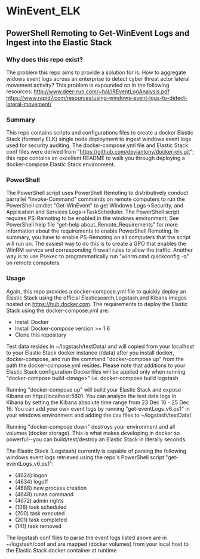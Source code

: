 # WinEvent_ELK
## PowerShell Remoting to Get-WinEvent Logs and Ingest into the Elastic Stack

### Why does this repo exist? 
The problem this repo aims to provide a solution for is: How to aggregate widows event logs across an enterprise to detect cyber threat actor lateral movement activity?  This problem is expounded on in the following resources:
http://www.deer-run.com/~hal/IREventLogAnalysis.pdf
https://www.rapid7.com/resources/using-windows-event-logs-to-detect-lateral-movement/

### Summary
This repo contains scripts and configurations files to create a docker Elastic Stack (formerly ELK) single node deployment to ingest windows event logs used for security auditing.
The docker-compose.yml file and Elastic Stack conf files were derived from "https://github.com/deviantony/docker-elk.git"; this repo contains an excellent README to walk 
you through deploying a docker-compose Elastic Stack environment.

### PowerShell
The PowerShell script uses PowerShell Remoting to distributively conduct parrallel "Invoke-Command" commands on remote computers to run the PowerShell cmdlet "Get-WinEvent" to get Windows Logs->Security, and
Application and Services Logs->TaskScheduler.  The PowerShell script requires PS-Remoting to be enabled in the windows environment; See PowerShell help file "get-help about_Remote_Requirements" for more information about
the requirements to enable PowerShell Remoting.  In summary, you have to enable PS-Remoting on all computers that the script will run on.  The easiest way to do this is to create a GPO that enables the WinRM service and 
corresponding firewall rules to allow the traffic.  Another way is to use Psexec to programmatically run "winrm.cmd quickconfig -q" on remote computers.

### Usage
Again, this repo provides a docker-compose.yml file to quickly deploy an Elastic Stack using the official Elasticsearch,Logstash,and Kibana images hosted on https://hub.docker.com.  The requirements to deploy the Elastic Stack using the
docker-compose.yml are:
* Install Docker
* Install Docker-compose version >= 1.6
* Clone this repository

Test data resides in ~/logstash/testData/ and will copied from your localhost to your Elastic Stack docker instance (/data) after you install docker, docker-compose, and run the command "docker-compose up" from the path the docker-compose.yml resides.  Please note that additions to 
your Elastic Stack configuration Dockerfiles will be applied only when running "docker-compose build \<image\>" i.e. docker-compose build logstash

Running "docker-compose up" will build your Elastic Stack and expose Kibana on http://localhost:5601.  You can analyze the test data logs in Kibana by setting the Kibana absolute time range from 23 Dec 16 - 25 Dec 16.  You can add your own event logs
by running "get-eventLogs_v6.ps1" in your windows environment and adding the csv files to ~/logstash/testData/.

Running "docker-compose down" destroys your environment and all volumes (docker storage).  This is what makes developing in docker so powerful--you can build/test/destroy an Elastic Stack in literally seconds.

The Elastic Stack (Logstash) currently is capable of parsing the following windows event logs retrieved using the repo's PowerShell script "get-eventLogs_v6.ps1":
- (4624) logon
- (4634) logoff
- (4688) new process creation
- (4648) runas command
- (4672) admin rights
- (106) task scheduled
- (200) task executed
- (201) task completed
- (141) task removed

The logstash conf files to parse the event logs listed above are in ~/logstash/conf and are mapped (docker volumes) from your local host to the Elastic Stack docker container at runtime

